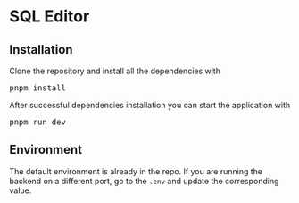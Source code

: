 # SQL Editor

## Installation

Clone the repository and install all the dependencies with

<pre>pnpm install</pre>

After successful dependencies installation you can start the application with

<pre>pnpm run dev</pre>

## Environment

The default environment is already in the repo. If you are running the backend on a different port, go to the `.env` and update the corresponding value.
